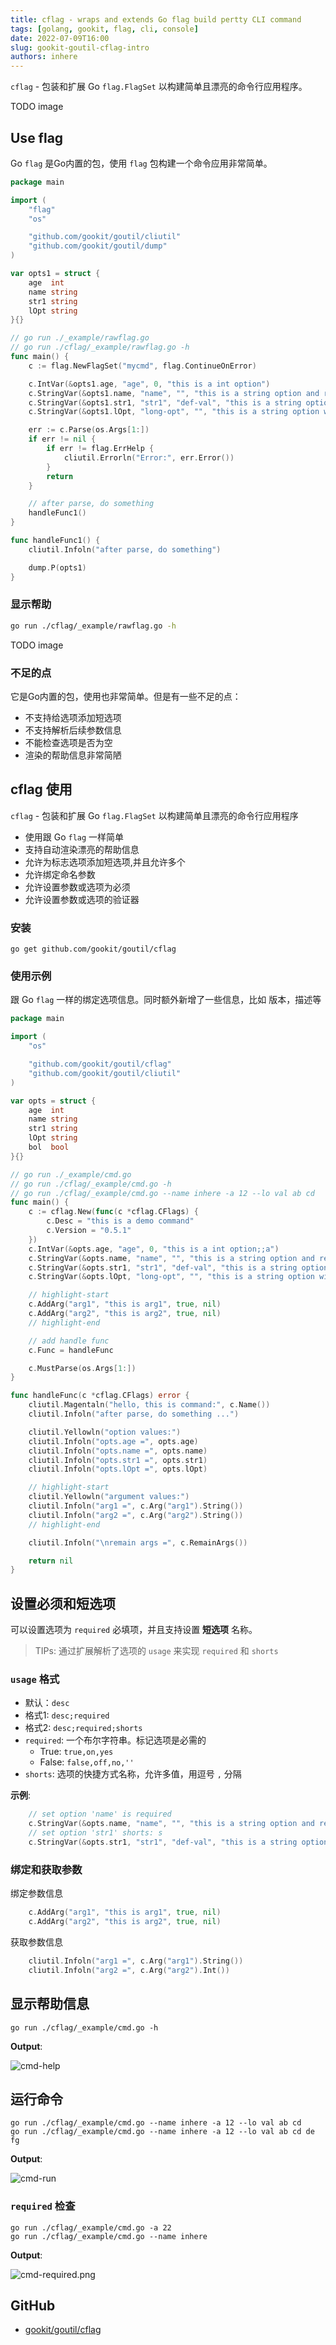 ```yaml
---
title: cflag - wraps and extends Go flag build pertty CLI command
tags: [golang, gookit, flag, cli, console]
date: 2022-07-09T16:00
slug: gookit-goutil-cflag-intro
authors: inhere
---
```


`cflag` - 包装和扩展 Go `flag.FlagSet` 以构建简单且漂亮的命令行应用程序。

TODO image

<!--truncate-->

## Use flag

Go `flag` 是Go内置的包，使用  `flag` 包构建一个命令应用非常简单。

```go title="cflag/_example/rawflag.go"
package main

import (
    "flag"
    "os"

    "github.com/gookit/goutil/cliutil"
    "github.com/gookit/goutil/dump"
)

var opts1 = struct {
    age  int
    name string
    str1 string
    lOpt string
}{}

// go run ./_example/rawflag.go
// go run ./cflag/_example/rawflag.go -h
func main() {
    c := flag.NewFlagSet("mycmd", flag.ContinueOnError)

    c.IntVar(&opts1.age, "age", 0, "this is a int option")
    c.StringVar(&opts1.name, "name", "", "this is a string option and required")
    c.StringVar(&opts1.str1, "str1", "def-val", "this is a string option with default value")
    c.StringVar(&opts1.lOpt, "long-opt", "", "this is a string option with shorts")

    err := c.Parse(os.Args[1:])
    if err != nil {
        if err != flag.ErrHelp {
            cliutil.Errorln("Error:", err.Error())
        }
        return
    }

    // after parse, do something
    handleFunc1()
}

func handleFunc1() {
    cliutil.Infoln("after parse, do something")

    dump.P(opts1)
}
```

### 显示帮助

```bash
go run ./cflag/_example/rawflag.go -h
```

TODO image

### 不足的点

它是Go内置的包，使用也非常简单。但是有一些不足的点：

- 不支持给选项添加短选项
- 不支持解析后续参数信息
- 不能检查选项是否为空
- 渲染的帮助信息非常简陋

## cflag 使用

`cflag` - 包装和扩展 Go `flag.FlagSet` 以构建简单且漂亮的命令行应用程序

- 使用跟 Go `flag` 一样简单
- 支持自动渲染漂亮的帮助信息
- 允许为标志选项添加短选项,并且允许多个
- 允许绑定命名参数
- 允许设置参数或选项为必须
- 允许设置参数或选项的验证器

### 安装

```shell
go get github.com/gookit/goutil/cflag
```

### 使用示例

跟 Go `flag` 一样的绑定选项信息。同时额外新增了一些信息，比如 版本，描述等

```go title="cflag/_example/cmd.go"
package main

import (
	"os"

	"github.com/gookit/goutil/cflag"
	"github.com/gookit/goutil/cliutil"
)

var opts = struct {
	age  int
	name string
	str1 string
	lOpt string
	bol  bool
}{}

// go run ./_example/cmd.go
// go run ./cflag/_example/cmd.go -h
// go run ./cflag/_example/cmd.go --name inhere -a 12 --lo val ab cd
func main() {
	c := cflag.New(func(c *cflag.CFlags) {
		c.Desc = "this is a demo command"
		c.Version = "0.5.1"
	})
	c.IntVar(&opts.age, "age", 0, "this is a int option;;a")
	c.StringVar(&opts.name, "name", "", "this is a string option and required;true")
	c.StringVar(&opts.str1, "str1", "def-val", "this is a string option with default value;;s")
	c.StringVar(&opts.lOpt, "long-opt", "", "this is a string option with shorts;;lo")

    // highlight-start
	c.AddArg("arg1", "this is arg1", true, nil)
	c.AddArg("arg2", "this is arg2", true, nil)
    // highlight-end

	// add handle func
	c.Func = handleFunc

	c.MustParse(os.Args[1:])
}

func handleFunc(c *cflag.CFlags) error {
	cliutil.Magentaln("hello, this is command:", c.Name())
	cliutil.Infoln("after parse, do something ...")

	cliutil.Yellowln("option values:")
	cliutil.Infoln("opts.age =", opts.age)
	cliutil.Infoln("opts.name =", opts.name)
	cliutil.Infoln("opts.str1 =", opts.str1)
	cliutil.Infoln("opts.lOpt =", opts.lOpt)

    // highlight-start
	cliutil.Yellowln("argument values:")
	cliutil.Infoln("arg1 =", c.Arg("arg1").String())
	cliutil.Infoln("arg2 =", c.Arg("arg2").String())
    // highlight-end

	cliutil.Infoln("\nremain args =", c.RemainArgs())

	return nil
}
```

## 设置必须和短选项

可以设置选项为 `required` 必填项，并且支持设置 **短选项** 名称。

> TIPs: 通过扩展解析了选项的 `usage` 来实现 `required` 和 `shorts`

### `usage` 格式

- 默认：`desc`
- 格式1: `desc;required`
- 格式2: `desc;required;shorts`
- `required`: 一个布尔字符串。标记选项是必需的
  - True: `true,on,yes`
  - False: `false,off,no,''`
- `shorts`: 选项的快捷方式名称，允许多值，用逗号 `,` 分隔

**示例**:

```go
    // set option 'name' is required
	c.StringVar(&opts.name, "name", "", "this is a string option and required;true")
    // set option 'str1' shorts: s
	c.StringVar(&opts.str1, "str1", "def-val", "this is a string option with default value;;s")
```

### 绑定和获取参数

绑定参数信息

```go
	c.AddArg("arg1", "this is arg1", true, nil)
	c.AddArg("arg2", "this is arg2", true, nil)
```

获取参数信息

```go
	cliutil.Infoln("arg1 =", c.Arg("arg1").String())
	cliutil.Infoln("arg2 =", c.Arg("arg2").Int())
```

## 显示帮助信息

```shell
go run ./cflag/_example/cmd.go -h
```

**Output**:

![cmd-help](https://raw.githubusercontent.com/gookit/goutil/master/cflag/_example/cmd-help.png)

## 运行命令

```shell
go run ./cflag/_example/cmd.go --name inhere -a 12 --lo val ab cd
go run ./cflag/_example/cmd.go --name inhere -a 12 --lo val ab cd de fg
```

**Output**:

![cmd-run](https://raw.githubusercontent.com/gookit/goutil/master/cflag/_example/cmd-run.png)

### `required` 检查

```shell
go run ./cflag/_example/cmd.go -a 22
go run ./cflag/_example/cmd.go --name inhere
```

**Output**:

![cmd-required.png](https://raw.githubusercontent.com/gookit/goutil/master/cflag/_example/cmd-required.png)

## GitHub

- [gookit/goutil/cflag](https://github.com/gookit/goutil/tree/master/cflag)

